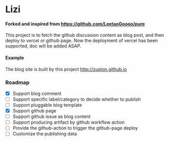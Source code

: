 # Lizi

#### Forked and inspired from https://github.com/LeetaoGoooo/pure

This project is to fetch the github discussion content as blog post, and then deploy to vercel or github page.
Now the deployment of vercel has been supported, doc will be added ASAP.

#### Example
The blog site is built by this project http://zuston.github.io

### Roadmap
- [x] Support blog comment 
- [ ] Support specific label/category to decide whether to publish
- [ ] Support pluggable blog template
- [x] Support github page
- [ ] Support github issue as blog content
- [ ] Support producing artifact by github workflow action
- [ ] Provide the github-action to trigger the github-page deploy
- [ ] Customize the publishing data
